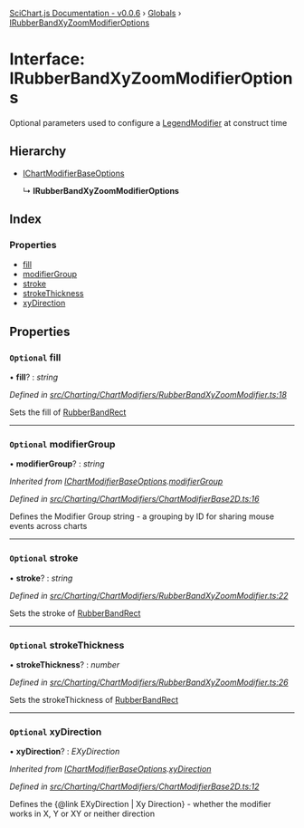 [SciChart.js Documentation - v0.0.6](../README.md) › [Globals](../globals.md) › [IRubberBandXyZoomModifierOptions](irubberbandxyzoommodifieroptions.md)

# Interface: IRubberBandXyZoomModifierOptions

Optional parameters used to configure a [LegendModifier](../classes/legendmodifier.md) at construct time

## Hierarchy

* [IChartModifierBaseOptions](ichartmodifierbaseoptions.md)

  ↳ **IRubberBandXyZoomModifierOptions**

## Index

### Properties

* [fill](irubberbandxyzoommodifieroptions.md#optional-fill)
* [modifierGroup](irubberbandxyzoommodifieroptions.md#optional-modifiergroup)
* [stroke](irubberbandxyzoommodifieroptions.md#optional-stroke)
* [strokeThickness](irubberbandxyzoommodifieroptions.md#optional-strokethickness)
* [xyDirection](irubberbandxyzoommodifieroptions.md#optional-xydirection)

## Properties

### `Optional` fill

• **fill**? : *string*

*Defined in [src/Charting/ChartModifiers/RubberBandXyZoomModifier.ts:18](https://github.com/ABTSoftware/SciChart.Dev/blob/ff9f38d289/Web/src/SciChart/src/Charting/ChartModifiers/RubberBandXyZoomModifier.ts#L18)*

Sets the fill of [RubberBandRect](../classes/rubberbandrect.md)

___

### `Optional` modifierGroup

• **modifierGroup**? : *string*

*Inherited from [IChartModifierBaseOptions](ichartmodifierbaseoptions.md).[modifierGroup](ichartmodifierbaseoptions.md#optional-modifiergroup)*

*Defined in [src/Charting/ChartModifiers/ChartModifierBase2D.ts:16](https://github.com/ABTSoftware/SciChart.Dev/blob/ff9f38d289/Web/src/SciChart/src/Charting/ChartModifiers/ChartModifierBase2D.ts#L16)*

Defines the Modifier Group string - a grouping by ID for sharing mouse events across charts

___

### `Optional` stroke

• **stroke**? : *string*

*Defined in [src/Charting/ChartModifiers/RubberBandXyZoomModifier.ts:22](https://github.com/ABTSoftware/SciChart.Dev/blob/ff9f38d289/Web/src/SciChart/src/Charting/ChartModifiers/RubberBandXyZoomModifier.ts#L22)*

Sets the stroke of [RubberBandRect](../classes/rubberbandrect.md)

___

### `Optional` strokeThickness

• **strokeThickness**? : *number*

*Defined in [src/Charting/ChartModifiers/RubberBandXyZoomModifier.ts:26](https://github.com/ABTSoftware/SciChart.Dev/blob/ff9f38d289/Web/src/SciChart/src/Charting/ChartModifiers/RubberBandXyZoomModifier.ts#L26)*

Sets the strokeThickness of [RubberBandRect](../classes/rubberbandrect.md)

___

### `Optional` xyDirection

• **xyDirection**? : *EXyDirection*

*Inherited from [IChartModifierBaseOptions](ichartmodifierbaseoptions.md).[xyDirection](ichartmodifierbaseoptions.md#optional-xydirection)*

*Defined in [src/Charting/ChartModifiers/ChartModifierBase2D.ts:12](https://github.com/ABTSoftware/SciChart.Dev/blob/ff9f38d289/Web/src/SciChart/src/Charting/ChartModifiers/ChartModifierBase2D.ts#L12)*

Defines the {@link EXyDirection | Xy Direction} - whether the modifier works in X, Y or XY or neither direction

